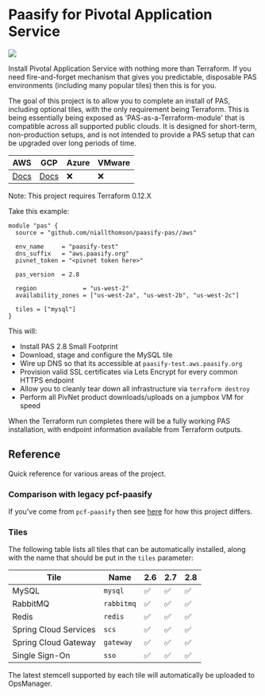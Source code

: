 # Paasify for Pivotal Application Service

![](https://github.com/niallthomson/paasify-pas/workflows/CI/badge.svg)

Install Pivotal Application Service with nothing more than Terraform. If you need fire-and-forget mechanism that gives you predictable, disposable PAS environments (including many popular tiles) then this is for you.

The goal of this project is to allow you to complete an install of PAS, including optional tiles, with the only requirement being Terraform. This is being essentially being exposed as 'PAS-as-a-Terraform-module' that is compatible across all supported public clouds. It is designed for short-term, non-production setups, and is not intended to provide a PAS setup that can be upgraded over long periods of time.

| AWS | GCP | Azure | VMware |
|------|-----|-----|-----|
| [Docs](docs/modules/aws.md) | [Docs](docs/modules/gcp.md) | :x: | :x: |

Note: This project requires Terraform 0.12.X

Take this example:

```
module "pas" {
  source = "github.com/niallthomson/paasify-pas//aws"

  env_name     = "paasify-test"
  dns_suffix   = "aws.paasify.org"
  pivnet_token = "<pivnet token here>"

  pas_version  = 2.8

  region             = "us-west-2"
  availability_zones = ["us-west-2a", "us-west-2b", "us-west-2c"]

  tiles = ["mysql"]
}
```

This will:
- Install PAS 2.8 Small Footprint
- Download, stage and configure the MySQL tile
- Wire up DNS so that its accessible at `paasify-test.aws.paasify.org`
- Provision valid SSL certificates via Lets Encrypt for every common HTTPS endpoint
- Allow you to cleanly tear down all infrastructure via `terraform destroy`
- Perform all PivNet product downloads/uploads on a jumpbox VM for speed

When the Terraform run completes there will be a fully working PAS installation, with endpoint information available from Terraform outputs.

## Reference

Quick reference for various areas of the project.

### Comparison with legacy pcf-paasify

If you've come from `pcf-paasify` then see [here](docs/legacy-paasify-diff.md) for how this project differs.

### Tiles

The following table lists all tiles that can be automatically installed, along with the name that should be put in the `tiles` parameter:

| Tile | Name| 2.6 | 2.7 | 2.8 |
|------|-----|-----|-----|-----|
| MySQL | `mysql` | :white_check_mark: | :white_check_mark: | :white_check_mark: |
| RabbitMQ | `rabbitmq` | :white_check_mark: | :white_check_mark: | :white_check_mark: |
| Redis | `redis` | :white_check_mark: | :white_check_mark: | :white_check_mark: |
| Spring Cloud Services | `scs` | :white_check_mark: | :white_check_mark: | :white_check_mark: |
| Spring Cloud Gateway | `gateway` | :white_check_mark: | :white_check_mark: | :white_check_mark: |
| Single Sign-On | `sso` | :white_check_mark: | :white_check_mark: | :white_check_mark: |

The latest stemcell supported by each tile will automatically be uploaded to OpsManager.